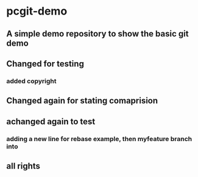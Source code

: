 # pcgit-demo
## A simple demo repository to show the basic git demo
## Changed for testing
### added copyright
## Changed again for stating comaprision
## achanged again to test
### adding a new line for rebase example, then myfeature branch into
## all rights

